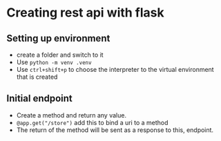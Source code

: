 # Creating rest api with flask

## Setting up environment

- create a folder and switch to it
- Use `python -m venv .venv`
- Use `ctrl+shift+p` to choose the interpreter to the virtual environment that is created


## Initial endpoint
- Create a method and return any value.
- `@app.get("/store")` add this to bind a uri to a method
- The return of the method will be sent as a response to this, endpoint.

